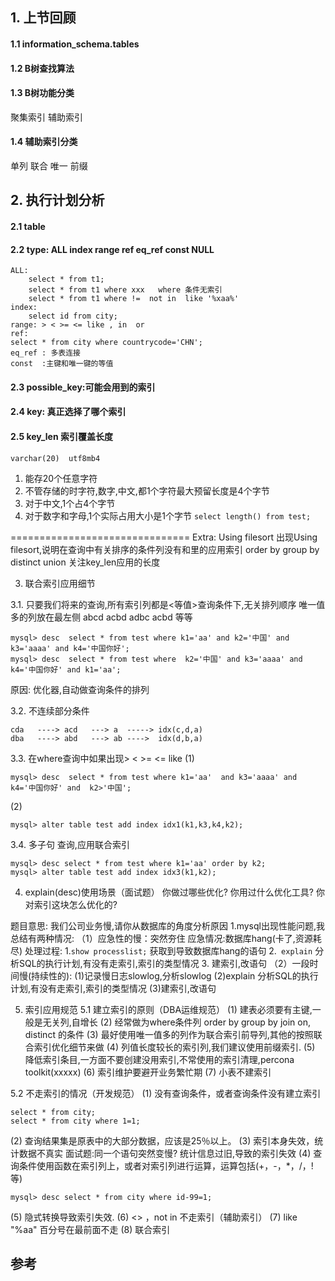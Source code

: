 ## 1. 上节回顾
#### 1.1 information_schema.tables
#### 1.2 B树查找算法
#### 1.3 B树功能分类
聚集索引
辅助索引
#### 1.4 辅助索引分类
单列 
联合 
唯一
前缀

## 2. 执行计划分析
#### 2.1 table 
#### 2.2 type: ALL  index  range  ref  eq_ref const NULL
```
ALL: 
	select * from t1;
	select * from t1 where xxx   where 条件无索引
	select * from t1 where !=  not in  like '%xaa%'
index: 
	select id from city;	
range: > < >= <= like , in  or
ref: 
select * from city where countrycode='CHN';
eq_ref : 多表连接
const  :主键和唯一键的等值 
```

#### 2.3 possible_key:可能会用到的索引

#### 2.4 key: 真正选择了哪个索引

#### 2.5 key_len 索引覆盖长度
`varchar(20)  utf8mb4`
1. 能存20个任意字符
2. 不管存储的时字符,数字,中文,都1个字符最大预留长度是4个字节
3. 对于中文,1个占4个字节 
4. 对于数字和字母,1个实际占用大小是1个字节
`select length() from test;`

===============================
Extra: Using filesort
出现Using filesort,说明在查询中有关排序的条件列没有和里的应用索引
order by
group by
distinct 
union 
关注key_len应用的长度


3. 联合索引应用细节

3.1. 只要我们将来的查询,所有索引列都是<等值>查询条件下,无关排列顺序 
唯一值多的列放在最左侧
abcd 
acbd
adbc
acbd
等等
```
mysql> desc  select * from test where k1='aa' and k2='中国' and k3='aaaa' and k4='中国你好';
mysql> desc  select * from test where  k2='中国' and k3='aaaa' and k4='中国你好' and k1='aa';
```
原因: 优化器,自动做查询条件的排列

3.2. 不连续部分条件 
```
cda   ----> acd   ---> a  -----> idx(c,d,a)
dba   ----> abd   ---> ab ---->  idx(d,b,a)
```
3.3. 在where查询中如果出现> < >= <= like 
(1)
```
mysql> desc  select * from test where k1='aa'  and k3='aaaa' and k4='中国你好' and  k2>'中国';
```
(2) 
```
mysql> alter table test add index idx1(k1,k3,k4,k2);
```

3.4. 多子句 	查询,应用联合索引
```
mysql> desc select * from test where k1='aa' order by k2;
mysql> alter table test add index idx3(k1,k2);
```
4. explain(desc)使用场景（面试题）
你做过哪些优化?
你用过什么优化工具?
你对索引这块怎么优化的?

题目意思:  我们公司业务慢,请你从数据库的角度分析原因
1.mysql出现性能问题,我总结有两种情况:
（1）应急性的慢：突然夯住
应急情况:数据库hang(卡了,资源耗尽)
处理过程:
1.`show processlist;`  获取到导致数据库hang的语句
2.` explain` 分析SQL的执行计划,有没有走索引,索引的类型情况
3. 建索引,改语句
（2）一段时间慢(持续性的):
(1)记录慢日志slowlog,分析slowlog
(2)explain 分析SQL的执行计划,有没有走索引,索引的类型情况
(3)建索引,改语句

5. 索引应用规范
5.1 建立索引的原则（DBA运维规范）
(1) 建表必须要有主键,一般是无关列,自增长
(2) 经常做为where条件列  order by  group by  join on, distinct 的条件
(3) 最好使用唯一值多的列作为联合索引前导列,其他的按照联合索引优化细节来做
(4) 列值长度较长的索引列,我们建议使用前缀索引.
(5) 降低索引条目,一方面不要创建没用索引,不常使用的索引清理,percona toolkit(xxxxx)
(6) 索引维护要避开业务繁忙期
(7) 小表不建索引

5.2 不走索引的情况（开发规范）
(1) 没有查询条件，或者查询条件没有建立索引
```
select * from city;
select * from city where 1=1;
```
(2) 查询结果集是原表中的大部分数据，应该是25％以上。
(3) 索引本身失效，统计数据不真实
面试题:同一个语句突然变慢?
统计信息过旧,导致的索引失效
(4) 查询条件使用函数在索引列上，或者对索引列进行运算，运算包括(+，-，*，/，! 等)
```
mysql> desc select * from city where id-99=1;
```
(5) 隐式转换导致索引失效.
(6) <> ，not in 不走索引（辅助索引）
(7) like "%aa" 百分号在最前面不走
(8) 联合索引








## 参考

